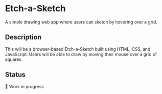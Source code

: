 # Etch-a-Sketch

A simple drawing web app where users can sketch by hovering over a grid.

## Description

This will be a browser-based Etch-a-Sketch built using HTML, CSS, and JavaScript. Users will be able to draw by moving their mouse over a grid of squares.

## Status

🚧 Work in progress
